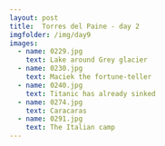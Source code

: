 ```yaml
---
layout: post
title:  Torres del Paine - day 2
imgfolder: /img/day9
images:
  - name: 0229.jpg
    text: Lake around Grey glacier
  - name: 0230.jpg
    text: Maciek the fortune-teller
  - name: 0240.jpg
    text: Titanic has already sinked
  - name: 0274.jpg
    text: Caracaras
  - name: 0291.jpg
    text: The Italian camp
---
```


